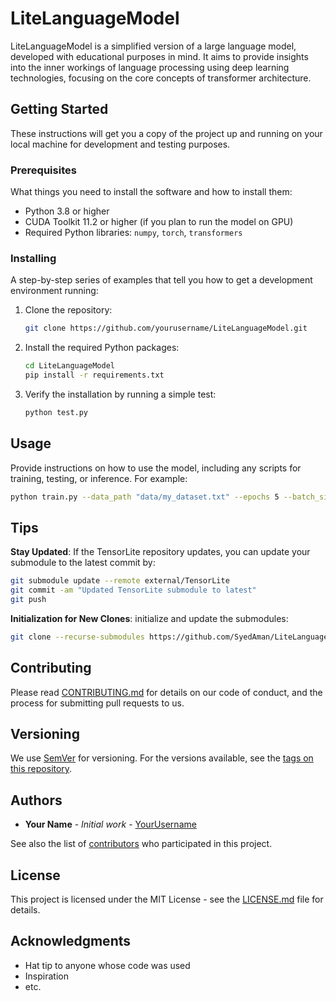 # LiteLanguageModel

LiteLanguageModel is a simplified version of a large language model, developed with educational purposes in mind. It aims to provide insights into the inner workings of language processing using deep learning technologies, focusing on the core concepts of transformer architecture.

## Getting Started

These instructions will get you a copy of the project up and running on your local machine for development and testing purposes.

### Prerequisites

What things you need to install the software and how to install them:

- Python 3.8 or higher
- CUDA Toolkit 11.2 or higher (if you plan to run the model on GPU)
- Required Python libraries: `numpy`, `torch`, `transformers`

### Installing

A step-by-step series of examples that tell you how to get a development environment running:

1. Clone the repository:

   ```bash
   git clone https://github.com/yourusername/LiteLanguageModel.git
   ```

2. Install the required Python packages:

   ```bash
   cd LiteLanguageModel
   pip install -r requirements.txt
   ```

3. Verify the installation by running a simple test:

   ```bash
   python test.py
   ```

## Usage

Provide instructions on how to use the model, including any scripts for training, testing, or inference. For example:

```bash
python train.py --data_path "data/my_dataset.txt" --epochs 5 --batch_size 32
```

## Tips

**Stay Updated**: If the TensorLite repository updates, you can update your submodule to the latest commit by:

```bash
git submodule update --remote external/TensorLite
git commit -am "Updated TensorLite submodule to latest"
git push
```

**Initialization for New Clones**: initialize and update the submodules:
```bash
git clone --recurse-submodules https://github.com/SyedAman/LiteLanguageModel.git
```

## Contributing

Please read [CONTRIBUTING.md](https://github.com/yourusername/LiteLanguageModel/blob/main/CONTRIBUTING.md) for details on our code of conduct, and the process for submitting pull requests to us.

## Versioning

We use [SemVer](http://semver.org/) for versioning. For the versions available, see the [tags on this repository](https://github.com/yourusername/LiteLanguageModel/tags).

## Authors

- **Your Name** - *Initial work* - [YourUsername](https://github.com/YourUsername)

See also the list of [contributors](https://github.com/yourusername/LiteLanguageModel/contributors) who participated in this project.

## License

This project is licensed under the MIT License - see the [LICENSE.md](LICENSE.md) file for details.

## Acknowledgments

- Hat tip to anyone whose code was used
- Inspiration
- etc.

